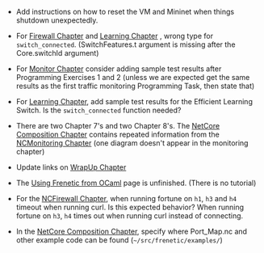 * Add instructions on how to reset the VM and Mininet when things shutdown unexpectedly.

* For [Firewall Chapter](https://github.com/frenetic-lang/frenetic/wiki/03-OxFirewall) and [Learning Chapter](https://github.com/frenetic-lang/frenetic/wiki/05-OxLearning) , wrong type for `switch_connected`. (SwitchFeatures.t argument is missing after the Core.switchId argument)

* For [Monitor Chapter](https://github.com/frenetic-lang/frenetic/wiki/04-OxMonitor) consider adding sample test results after Programming Exercises 1 and 2 (unless we are expected get the same results as the first traffic monitoring Programming Task, then state that)

* For [Learning Chapter](https://github.com/frenetic-lang/frenetic/wiki/05-OxLearning), add sample test results for the Efficient Learning Switch. Is the `switch_connected` function needed?

* There are two Chapter 7's and two Chapter 8's. The [NetCore Composition Chapter](https://github.com/frenetic-lang/frenetic/wiki/07-NetCoreComposition) contains repeated information from the [NCMonitoring Chapter](https://github.com/frenetic-lang/frenetic/wiki/09-NCMonitoring) (one diagram doesn't appear in the monitoring chapter) 

* Update links on [WrapUp Chapter](https://github.com/frenetic-lang/frenetic/wiki/10-WrapUp)

* The [Using Frenetic from OCaml](https://github.com/frenetic-lang/frenetic/wiki/Using-Frenetic-from-OCaml) page is unfinished. (There is no tutorial)

* For the [NCFirewall Chapter](https://github.com/frenetic-lang/frenetic/wiki/07-NCFirewall), when running fortune on `h1`, `h3` and `h4` timeout when running curl. Is this expected behavior? When running fortune on `h3`, `h4` times out when running curl instead of connecting.

* In the [NetCore Composition Chapter](https://github.com/frenetic-lang/frenetic/wiki/07-NetCoreComposition), specify where Port_Map.nc and other example code can be found (`~/src/frenetic/examples/`)